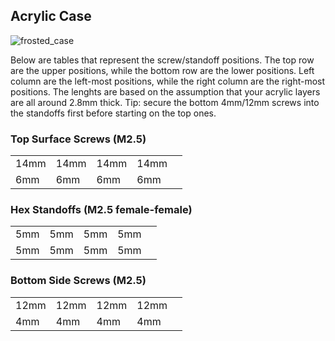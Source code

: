 ## Acrylic Case
![frosted_case](https://user-images.githubusercontent.com/800930/151294427-fe8999b9-0210-48b8-8beb-d3a21021a7b8.jpg)

Below are tables that represent the screw/standoff positions.  The top row are the upper positions, while the bottom row are the lower positions.  Left column are the left-most positions, while the right column are the right-most positions. The lenghts are based on the assumption that your acrylic layers are all around 2.8mm thick. Tip: secure the bottom 4mm/12mm screws into the standoffs first before starting on the top ones.

### Top Surface Screws (M2.5)
| | | | | |
|-|-|-|-|-|
| 14mm | 14mm | 14mm | 14mm |
|  6mm |  6mm |  6mm |  6mm |

### Hex Standoffs (M2.5 female-female)
| | | | | |
|-|-|-|-|-|
| 5mm | 5mm | 5mm | 5mm |
| 5mm | 5mm | 5mm | 5mm |

### Bottom Side Screws (M2.5)
| | | | | |
|-|-|-|-|-|
| 12mm | 12mm | 12mm | 12mm |
|  4mm |  4mm |  4mm |  4mm |
